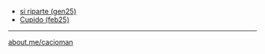 
- [si riparte (gen25)](https://cacioman.substack.com/p/si-riparte)
- [Cupido (feb25)](https://cacioman.substack.com/p/cupido)

---  
[about.me/cacioman](https://about.me/cacioman) 
